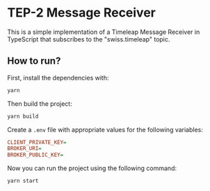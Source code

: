 # TEP-2 Message Receiver

This is a simple implementation of a Timeleap Message Receiver in TypeScript
that subscribes to the "swiss.timeleap" topic.

## How to run?

First, install the dependencies with:

```bash
yarn
```

Then build the project:

```bash
yarn build
```

Create a `.env` file with appropriate values for the following variables:

```ini
CLIENT_PRIVATE_KEY=
BROKER_URI=
BROKER_PUBLIC_KEY=
```

Now you can run the project using the following command:

```bash
yarn start
```

